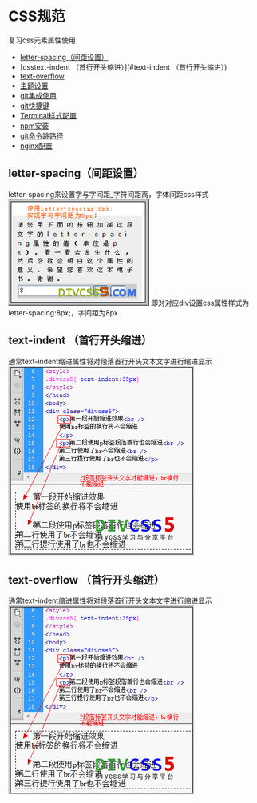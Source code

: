 # CSS规范

复习css元素属性使用
* [letter-spacing（间距设置）](#letter-spacing（间距设置）)
* [csstext-indent （首行开头缩进）](#text-indent （首行开头缩进）)
* [text-overflow](#text-overflow)
* [主题设置](#主题设置)
* [git集成使用](#git集成使用)
* [git快捷键](#git快捷键)
* [Terminal样式配置](#Terminal样式配置)
* [npm安装](#npm安装)
* [git命令跳路径](#git命令跳路径)
* [nginx配置](#nginx配置)

## letter-spacing（间距设置）

letter-spacing来设置字与字间距_字符间距离，字体间距css样式
![](/assets/css/1_100321083643_1.png)
即对对应div设置css属性样式为letter-spacing:8px;，字间距为8px

## text-indent （首行开头缩进）
通常text-indent缩进属性将对段落首行开头文本文字进行缩进显示
![](/assets/css/1_130210003131_1.png)

## text-overflow （首行开头缩进）
通常text-indent缩进属性将对段落首行开头文本文字进行缩进显示
![](/assets/css/1_130210003131_1.png)

